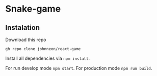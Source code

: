 # Snake-game

## Instalation

Download this repo <br>
```
gh repo clone johnneon/react-game
```

Install all dependencies via `npm install`.

For run develop mode `npm start`.
For production mode `npm run build`.
